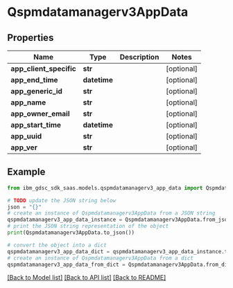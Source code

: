 # Qspmdatamanagerv3AppData


## Properties

Name | Type | Description | Notes
------------ | ------------- | ------------- | -------------
**app_client_specific** | **str** |  | [optional] 
**app_end_time** | **datetime** |  | [optional] 
**app_generic_id** | **str** |  | [optional] 
**app_name** | **str** |  | [optional] 
**app_owner_email** | **str** |  | [optional] 
**app_start_time** | **datetime** |  | [optional] 
**app_uuid** | **str** |  | [optional] 
**app_ver** | **str** |  | [optional] 

## Example

```python
from ibm_gdsc_sdk_saas.models.qspmdatamanagerv3_app_data import Qspmdatamanagerv3AppData

# TODO update the JSON string below
json = "{}"
# create an instance of Qspmdatamanagerv3AppData from a JSON string
qspmdatamanagerv3_app_data_instance = Qspmdatamanagerv3AppData.from_json(json)
# print the JSON string representation of the object
print(Qspmdatamanagerv3AppData.to_json())

# convert the object into a dict
qspmdatamanagerv3_app_data_dict = qspmdatamanagerv3_app_data_instance.to_dict()
# create an instance of Qspmdatamanagerv3AppData from a dict
qspmdatamanagerv3_app_data_from_dict = Qspmdatamanagerv3AppData.from_dict(qspmdatamanagerv3_app_data_dict)
```
[[Back to Model list]](../README.md#documentation-for-models) [[Back to API list]](../README.md#documentation-for-api-endpoints) [[Back to README]](../README.md)


